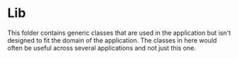 Lib
===

This folder contains generic classes that are used in the application but isn't designed to fit the domain of the application. The classes in here would often be useful across several applications and not just this one.
